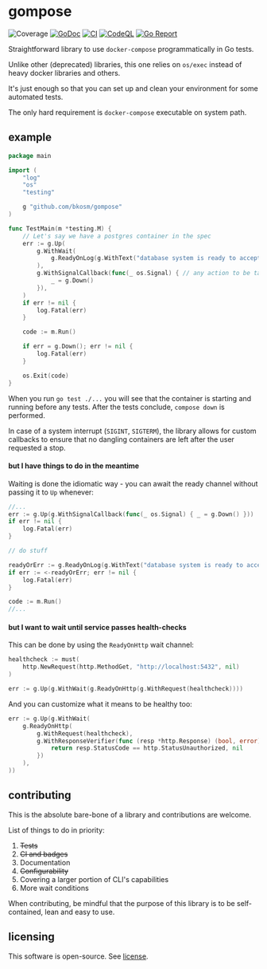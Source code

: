 # gompose
![Coverage](https://img.shields.io/badge/Coverage-100.0%25-brightgreen)
[![GoDoc](https://godoc.org/github.com/bkosm/gompose?status.svg)](https://godoc.org/github.com/bkosm/gompose)
[![CI](https://github.com/bkosm/gompose/actions/workflows/ci.yml/badge.svg)](https://github.com/bkosm/gompose/actions/workflows/ci.yml)
[![CodeQL](https://github.com/bkosm/gompose/actions/workflows/codeql.yml/badge.svg)](https://github.com/bkosm/gompose/actions/workflows/codeql.yml)
[![Go Report](https://goreportcard.com/badge/github.com/bkosm/gompose)](https://goreportcard.com/report/github.com/bkosm/gompose)

Straightforward library to use `docker-compose` programmatically in Go tests.

Unlike other (deprecated) libraries, this one relies on `os/exec` instead of
heavy docker libraries and others.

It's just enough so that you can set up and clean your environment for some automated tests.

The only hard requirement is `docker-compose` executable on system path.

## example

```go
package main

import (
	"log"
	"os"
	"testing"

	g "github.com/bkosm/gompose"
)

func TestMain(m *testing.M) {
	// Let's say we have a postgres container in the spec
	err := g.Up(
		g.WithWait(
			g.ReadyOnLog(g.WithText("database system is ready to accept connections"), g.Times(2)),
		),
		g.WithSignalCallback(func(_ os.Signal) { // any action to be taken on SIGINT, SIGTERM
			_ = g.Down()
		}),
	)
	if err != nil {
		log.Fatal(err)
	}

	code := m.Run()

	if err = g.Down(); err != nil {
		log.Fatal(err)
	}

	os.Exit(code)
}
```

When you run `go test ./...` you will see that the container is starting and running before any tests.
After the tests conclude, `compose down` is performed.

In case of a system interrupt (`SIGINT`, `SIGTERM`), the library allows for custom callbacks to ensure that no dangling
containers are left after the user requested a stop.

#### but I have things to do in the meantime

Waiting is done the idiomatic way - you can await the ready channel without passing it to `Up` whenever:

```go
//...
err := g.Up(g.WithSignalCallback(func(_ os.Signal) { _ = g.Down() }))
if err != nil {
	log.Fatal(err)
}

// do stuff

readyOrErr := g.ReadyOnLog(g.WithText("database system is ready to accept connections"), g.Times(2))
if err := <-readyOrErr; err != nil {
	log.Fatal(err)
}

code := m.Run()
//...
```

#### but I want to wait until service passes health-checks

This can be done by using the `ReadyOnHttp` wait channel:
```go
healthcheck := must(
    http.NewRequest(http.MethodGet, "http://localhost:5432", nil)
)

err := g.Up(g.WithWait(g.ReadyOnHttp(g.WithRequest(healthcheck))))
```

And you can customize what it means to be healthy too:
```go
err := g.Up(g.WithWait(
    g.ReadyOnHttp(
        g.WithRequest(healthcheck),
        g.WithResponseVerifier(func (resp *http.Response) (bool, error) {
            return resp.StatusCode == http.StatusUnauthorized, nil
        })
    ),
))
```

## contributing

This is the absolute bare-bone of a library and contributions are welcome.

List of things to do in priority:

1. ~~Tests~~
1. ~~CI and badges~~
1. Documentation
1. ~~Configurability~~
1. Covering a larger portion of CLI's capabilities
1. More wait conditions

When contributing, be mindful that the purpose of this library is to be
self-contained, lean and easy to use.

## licensing

This software is open-source. See [license](LICENSE).
